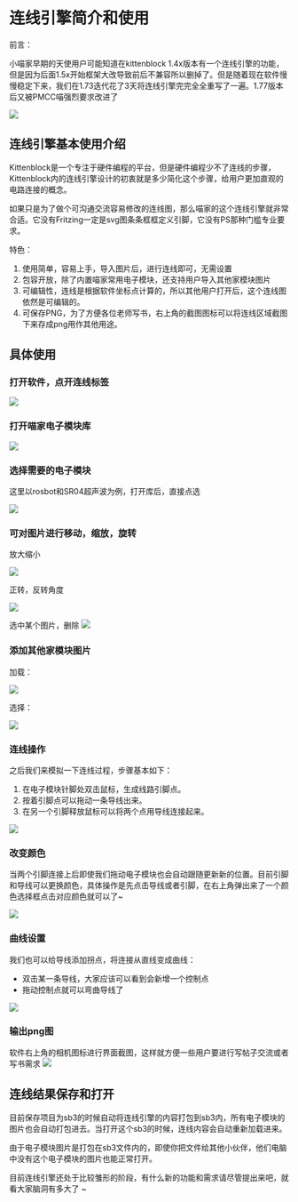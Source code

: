 # 连线引擎简介和使用

前言：

小喵家早期的天使用户可能知道在kittenblock 1.4x版本有一个连线引擎的功能，但是因为后面1.5x开始框架大改导致前后不兼容所以删掉了。但是随着现在软件慢慢稳定下来，我们在1.73迭代花了3天将连线引擎完完全全重写了一遍。1.77版本后又被PMCC喵强烈要求改进了

![](./images/we_00.png)

## 连线引擎基本使用介绍

Kittenblock是一个专注于硬件编程的平台，但是硬件编程少不了连线的步骤，Kittenblock内的连线引擎设计的初衷就是多少简化这个步骤，给用户更加直观的电路连接的概念。

如果只是为了做个可沟通交流容易修改的连线图，那么喵家的这个连线引擎就非常合适。它没有Fritzing一定是svg图条条框框定义引脚，它没有PS那种门槛专业要求。

特色：

1. 使用简单，容易上手，导入图片后，进行连线即可，无需设置
1. 包容开放，除了内置喵家常用电子模块，还支持用户导入其他家模块图片
1. 可编辑性，连线是根据软件坐标点计算的，所以其他用户打开后，这个连线图依然是可编辑的。
1. 可保存PNG，为了方便各位老师写书，右上角的截图图标可以将连线区域截图下来存成png用作其他用途。

## 具体使用

### 打开软件，点开连线标签

![](./images/we_01.png)

### 打开喵家电子模块库

![](./images/we_02.png)

### 选择需要的电子模块

这里以rosbot和SR04超声波为例，打开库后，直接点选

![](./images/we_06.png)

### 可对图片进行移动，缩放，旋转

放大缩小

![](./images/we_07.png)

正转，反转角度

![](./images/we_08.png)

选中某个图片，删除
![](./images/we_09.png)

### 添加其他家模块图片

加载：

![](./images/we_10.png)

选择：

![](./images/we_11.png)


### 连线操作
之后我们来模拟一下连线过程，步骤基本如下：

1. 在电子模块针脚处双击鼠标，生成线路引脚点。
2. 按着引脚点可以拖动一条导线出来。
3. 在另一个引脚释放鼠标可以将两个点用导线连接起来。

![](./images/we_03.png)

### 改变颜色

当两个引脚连接上后即使我们拖动电子模块也会自动跟随更新新的位置。目前引脚和导线可以更换颜色，具体操作是先点击导线或者引脚，在右上角弹出来了一个颜色选择框点击对应颜色就可以了~

![](./images/we_04.png)

### 曲线设置
我们也可以给导线添加拐点，将连接从直线变成曲线：

- 双击某一条导线，大家应该可以看到会新增一个控制点
- 拖动控制点就可以弯曲导线了

![](./images/we_05.png)

### 输出png图

软件右上角的相机图标进行界面截图，这样就方便一些用户要进行写帖子交流或者写书需求
![](./images/we_12.png)

## 连线结果保存和打开

目前保存项目为sb3的时候自动将连线引擎的内容打包到sb3内，所有电子模块的图片也会自动打包进去。当打开这个sb3的时候，连线内容会自动重新加载进来。

由于电子模块图片是打包在sb3文件内的，即使你把文件给其他小伙伴，他们电脑中没有这个电子模块的图片也能正常打开。

目前连线引擎还处于比较雏形的阶段，有什么新的功能和需求请尽管提出来吧，就看大家脑洞有多大了 ~














   